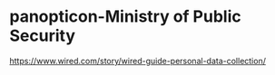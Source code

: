 # panopticon-Ministry of Public Security

https://www.wired.com/story/wired-guide-personal-data-collection/
